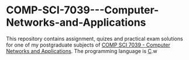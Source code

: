 # COMP-SCI-7039---Computer-Networks-and-Applications
This repository contains assignment, quizes and practical exam solutions for one of my postgraduate subjects of [COMP SCI 7039 - Computer Networks and Applications](https://www.adelaide.edu.au/course-outlines/006794/1/sem-1/). The programming language is [C](https://en.wikipedia.org/wiki/C_(programming_language)).w
